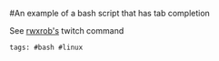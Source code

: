 #An example of a bash script that has tab completion

See [rwxrob's](../80) twitch command

    tags: #bash #linux
